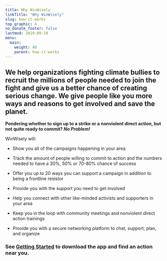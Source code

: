 ```yaml
---
title: Why WinWisely
linkTitle: "Why WinWisely"
slug: how-it-works
top_graphic: 4
no_donate_footer: false
lastmod: 2019-09-18
menu:
  main:
    weight: 40
    parent: how-it-works
---
```


## We help organizations fighting climate bullies to recruit the millions of people needed to join the fight and give us a better chance of creating serious change. We give people like you more ways and reasons to get involved and save the planet. 

**Pondering whether to sign up to a strike or a nonviolent direct action, but not quite ready to commit? _No Problem!_** 

WinWisely will: 

- Show you all of the campaigns happening in your area

- Track the amount of people willing to commit to action and the numbers needed to have a 30%, 50% or 70-80% chance of success

- Offer you up to 20 ways you can support a campaign in addition to being a frontline resistor

- Provide you with the support you need to get involved 

- Help you connect with other like-minded activists and supporters in your area  

- Keep you in the loop with community meetings and nonviolent direct action trainings

- Provide you with a secure networking platform to chat, support, plan, and organize


### See [Getting Started](/getting-started) to download the app and find an action near you. 
